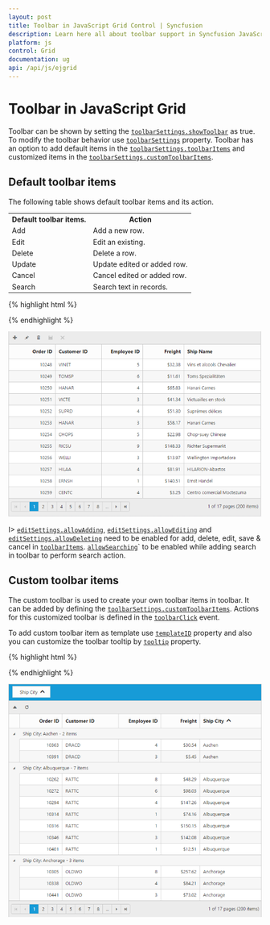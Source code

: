 ```yaml
---
layout: post
title: Toolbar in JavaScript Grid Control | Syncfusion
description: Learn here all about toolbar support in Syncfusion JavaScript Grid control, it's elements, and more.
platform: js
control: Grid
documentation: ug
api: /api/js/ejgrid
---
```

# Toolbar in JavaScript Grid

Toolbar can be shown by setting the [`toolbarSettings.showToolbar`](https://help.syncfusion.com/api/js/ejgrid#members:toolbarsettings-showtoolbar "showToolbar") as true. To modify the toolbar behavior use [`toolbarSettings`](https://help.syncfusion.com/api/js/ejgrid#members:toolbarsettings "toolbarSettings") property. Toolbar has an option to add default items in the [`toolbarSettings.toolbarItems`](https://help.syncfusion.com/api/js/ejgrid#members:toolbarsettings-toolbaritems "toolbarItems") and customized items in the [`toolbarSettings.customToolbarItems`](https://help.syncfusion.com/api/js/ejgrid#members:toolbarsettings-customtoolbaritems "customToolbarItems").

## Default toolbar items

The following table shows default toolbar items and its action. 

<table>
<tr>
<th>
Default toolbar items.</th><th>
Action</th></tr>
<tr>
<td>
Add</td><td>
Add a new row.</td></tr>
<tr>
<td>
Edit</td><td>
Edit an existing.</td></tr>
<tr>
<td>
Delete</td><td>
Delete a row.</td></tr>
<tr>
<td>
Update</td><td>
Update edited or added row.</td></tr>
<tr>
<td>
Cancel</td><td>
Cancel edited or added row.</td></tr>
<tr>
<td>
Search</td><td>
Search text in records.</td></tr>
</table>


{% highlight html %}
<div id="Grid"></div>
<script type="text/javascript">
  $("#Grid").ejGrid({
      // the datasource "window.gridData" is referred from jsondata.min.js
      dataSource: window.gridData,
      toolbarSettings: {
          showToolbar: true,
          toolbarItems: [ej.Grid.ToolBarItems.Add, ej.Grid.ToolBarItems.Edit, ej.Grid.ToolBarItems.Delete, ej.Grid.ToolBarItems.Update, ej.Grid.ToolBarItems.Cancel]
      },
      allowPaging: true,
      editSettings: { allowEditing: true, allowAdding: true,allowDeleting: true},
      columns:
          [
              { field: "OrderID", isPrimaryKey: true, headerText: "Order ID", textAlign: ej.TextAlign.Right, width: 90 },
              { field: "CustomerID", headerText: 'Customer ID', width: 90 },
              { field: "EmployeeID", headerText: 'Employee ID',editType: ej.Grid.EditingType.Dropdown,textAlign: ej.TextAlign.Right,width: 80 },
              { field: "Freight", headerText: 'Freight', textAlign: ej.TextAlign.Right, editType: ej.Grid.EditingType.Numeric, editParams: { decimalPlaces: 2 }, width: 80, format: "{0:C}" },
              { field: "ShipName", headerText: 'Ship Name', width: 150 }
          ]
  
  });
  
</script>


{% endhighlight %}

![Toolbar in JavaScript Toolbar.](toolbar_images/javascript-grid-toolbar.png)


I> [`editSettings.allowAdding`](https://help.syncfusion.com/api/js/ejgrid#members:editsettings-allowadding "allowAdding"), [`editSettings.allowEditing`](https://help.syncfusion.com/api/js/ejgrid#members:editsettings-allowediting "allowEditing") and [`editSettings.allowDeleting`](https://help.syncfusion.com/api/js/ejgrid#members:editsettings-allowdeleting "allowdeleting") need to be enabled for add, delete, edit, save & cancel in [`toolbarItems`](https://help.syncfusion.com/api/js/ejgrid#members:toolbarsettings-toolbaritems "toolbaritems"). [`allowSearching`](https://help.syncfusion.com/api/js/ejgrid#members:allowsearching "allowsearching")` to be enabled while adding search in toolbar to perform search action.

## Custom toolbar items

The custom toolbar is used to create your own toolbar items in toolbar. It can be added by defining the [`toolbarSettings.customToolbarItems`](https://help.syncfusion.com/api/js/ejgrid#members:toolbarsettings-customtoolbaritems "customToolbarItems").  Actions for this customized toolbar is defined in the [`toolbarClick`](https://help.syncfusion.com/api/js/ejgrid#events:toolbarclick "toolbarclick") event.

To add custom toolbar item as template use [`templateID`](https://help.syncfusion.com/api/js/ejgrid#members:toolbarsettings-customtoolbaritems-templateid "templateID") property and also you can customize the toolbar tooltip by [`tooltip`](https://help.syncfusion.com/api/js/ejgrid#members:toolbarsettings-customtoolbaritems-tooltip "tooltip") property.

{% highlight html %}
<div id="Grid"></div>
<script id="Refresh" type="text/x-jsrender">
  <a class="e-toolbaricons e-icon refresh" />
</script>
<script type="text/javascript">
  function onToolBarClick(args) {
      var toolbarObject = $(args.target),
        grid = this;
      if (toolbarObject.hasClass("Collapse")) grid.collapseAll(); //collapse Grid using grid instance, `this` is grid instance
      else grid.refreshContent(); //refresh content using grid instance
  }
  $("#Grid").ejGrid({
      // the datasource "window.gridData" is referred from jsondata.min.js
      dataSource: window.gridData,
      toolbarSettings: {
          showToolbar: true,
          customToolbarItems: ["Collapse", {
              templateID: "#Refresh"
          }]
      },
      toolbarClick: "onToolBarClick",
      allowPaging: true,
      allowGrouping: true,
      groupSettings: {
          groupedColumns: ["ShipCity"]
      },
      columns:
          [
              { field: "OrderID", headerText: "Order ID", isPrimaryKey: true, textAlign: ej.TextAlign.Right, width: 75 },
              { field: "CustomerID", headerText: "Customer ID", width: 100 },
              { field: "EmployeeID", headerText: "Employee ID", textAlign: ej.TextAlign.Right, width: 75 },
              { field: "Freight", headerText: "Freight", textAlign: ej.TextAlign.Right, width: 70, format: "{0:C}" },
              { field: "ShipCity", headerText: "Ship City", width: 110 }
          ]
  });
</script>
<style type="text/css" class="cssStyles">
  .Collapse:before {
  content: "\e625";
  }
  .refresh:before {
  content: "\e677";
  }
</style>


{% endhighlight %}

![Custom toolbar items in JavaScript Grid.](toolbar_images/javascript-grid-custom-toolbar-item.png)


